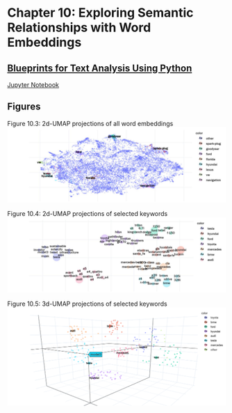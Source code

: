 # Chapter 10: Exploring Semantic Relationships with Word Embeddings

## [Blueprints for Text Analysis Using Python](https://github.com/blueprints-for-text-analytics-python/blueprints-text)

[Jupyter Notebook](Embbeddings.ipynb)

## Figures

Figure 10.3: 2d-UMAP projections of all word embeddings
![](figures/umap_all.jpg)

Figure 10.4: 2d-UMAP projections of selected keywords
![](figures/umap_selected_2d.jpg)

Figure 10.5: 3d-UMAP projections of selected keywords
![](figures/umap_selected_3d.png)


